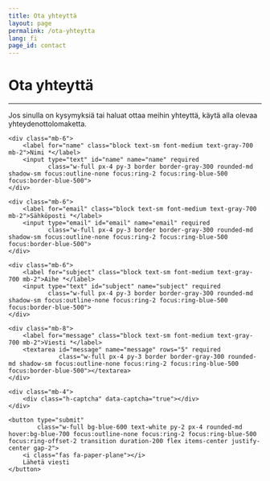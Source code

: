 ```yaml
---
title: Ota yhteyttä
layout: page
permalink: /ota-yhteytta
lang: fi
page_id: contact
---
```


# Ota yhteyttä

---

Jos sinulla on kysymyksiä tai haluat ottaa meihin yhteyttä, käytä alla olevaa yhteydenottolomaketta.

<form action="https://api.web3forms.com/submit" method="POST" class="max-w-md mx-auto">
    <input type="hidden" name="access_key" value="c81d883d-8f6b-4db4-9b63-6269f0762368">
    
    <div class="mb-6">
        <label for="name" class="block text-sm font-medium text-gray-700 mb-2">Nimi *</label>
        <input type="text" id="name" name="name" required 
               class="w-full px-4 py-3 border border-gray-300 rounded-md shadow-sm focus:outline-none focus:ring-2 focus:ring-blue-500 focus:border-blue-500">
    </div>
    
    <div class="mb-6">
        <label for="email" class="block text-sm font-medium text-gray-700 mb-2">Sähköposti *</label>
        <input type="email" id="email" name="email" required 
               class="w-full px-4 py-3 border border-gray-300 rounded-md shadow-sm focus:outline-none focus:ring-2 focus:ring-blue-500 focus:border-blue-500">
    </div>
    
    <div class="mb-6">
        <label for="subject" class="block text-sm font-medium text-gray-700 mb-2">Aihe *</label>
        <input type="text" id="subject" name="subject" required 
               class="w-full px-4 py-3 border border-gray-300 rounded-md shadow-sm focus:outline-none focus:ring-2 focus:ring-blue-500 focus:border-blue-500">
    </div>
    
    <div class="mb-8">
        <label for="message" class="block text-sm font-medium text-gray-700 mb-2">Viesti *</label>
        <textarea id="message" name="message" rows="5" required 
                  class="w-full px-4 py-3 border border-gray-300 rounded-md shadow-sm focus:outline-none focus:ring-2 focus:ring-blue-500 focus:border-blue-500"></textarea>
    </div>
    
    <div class="mb-4">
        <div class="h-captcha" data-captcha="true"></div>
    </div>
    
    <button type="submit" 
            class="w-full bg-blue-600 text-white py-2 px-4 rounded-md hover:bg-blue-700 focus:outline-none focus:ring-2 focus:ring-blue-500 focus:ring-offset-2 transition duration-200 flex items-center justify-center gap-2">
        <i class="fas fa-paper-plane"></i>
        Lähetä viesti
    </button>
</form>

<script src="https://web3forms.com/client.js" async></script>
